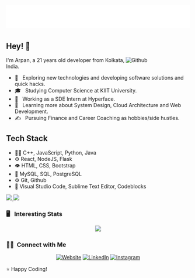 <h1 align="center">
  <img src="https://raw.githubusercontent.com/arpan0702/arpan0702/master/name.svg" alt="Arpan Dutta" />
</h1>

## Hey! 👋

<img width="35%" align="right" alt="Github" src="https://user-images.githubusercontent.com/48678280/88862734-4903af80-d201-11ea-968b-9c939d88a37c.gif" />

I'm Arpan, a 21 years old developer from Kolkata, India.

- 🤔 &nbsp; Exploring new technologies and developing software solutions and quick hacks.
- 🎓 &nbsp; Studying Computer Science at KIIT University.
- 💼 &nbsp; Working as a SDE Intern at Hyperface.
- 🌱 &nbsp; Learning more about System Design, Cloud Architecture and Web Development.
- ✍️ &nbsp; Pursuing Finance and Career Coaching as hobbies/side hustles.

## Tech Stack

- 👨‍💻 C++, JavaScript, Python, Java
- ⚙️ React, NodeJS, Flask
- 👁️ HTML, CSS, Bootstrap
- 💽 MySQL, SQL, PostgreSQL
- ⚙️ Git, Github
- 🔧 Visual Studio Code, Sublime Text Editor, Codeblocks
<!--

## Contact

- [arpan.dutta](https://arpan0702.github.io/arpan.github.io/)
- [@arpandutta07](https://www.linkedin.com/in/arpandutta07/) on LinkedIn
- [@arpan*07*](https://www.instagram.com/arpan_07_/) on Instagram
- [@arpan*07*](https://www.codechef.com/users/arpan_07_) on Codechef
- [@arpan_d](https://leetcode.com/arpan_d/) on Leetcode
-->
<!--
<h3> 🛠 &nbsp;Tech Stack</h3>


- 💻 &nbsp;
  ![Python](https://img.shields.io/badge/-Python-333333?style=flat&logo=python)
  ![Java](https://img.shields.io/badge/-Java-333333?style=flat&logo=Java&logoColor=007396)
  ![C++](https://img.shields.io/badge/-C++-333333?style=flat&logo=C%2B%2B&logoColor=00599C)
- 🌐 &nbsp;
  ![HTML5](https://img.shields.io/badge/-HTML5-333333?style=flat&logo=HTML5)
  ![CSS](https://img.shields.io/badge/-CSS-333333?style=flat&logo=CSS3&logoColor=1572B6)
  ![JavaScript](https://img.shields.io/badge/-JavaScript-333333?style=flat&logo=javascript)
  ![Bootstrap](https://img.shields.io/badge/-Bootstrap-333333?style=flat&logo=bootstrap&logoColor=563D7C)
  ![Node.js](https://img.shields.io/badge/-Node.js-333333?style=flat&logo=node.js)
  ![React](https://img.shields.io/badge/-React-333333?style=flat&logo=react)
- 🛢 &nbsp;
  ![MySQL](https://img.shields.io/badge/-MySQL-333333?style=flat&logo=mysql)
  ![PostgreSQL](https://img.shields.io/badge/-MongoDB-333333?style=flat&logo=mongodb)
- ⚙️ &nbsp;
  ![Git](https://img.shields.io/badge/-Git-333333?style=flat&logo=git)
  ![GitHub](https://img.shields.io/badge/-GitHub-333333?style=flat&logo=github)
- 🔧 &nbsp;
  ![Visual Studio Code](https://img.shields.io/badge/-Visual%20Studio%20Code-333333?style=flat&logo=visual-studio-code&logoColor=007ACC)
  ![Codeblocks](https://img.shields.io/badge/-Codeblocks-333333?style=flat&logo=rstudio)
  ![Sublime Text Editor](https://img.shields.io/badge/-Sublime%20Text%20Editor-333333?style=flat&logo=eclipse-ide&logoColor=2C2255)
- 🖥 &nbsp;
  ![Illustrator](https://img.shields.io/badge/-Illustrator-333333?style=flat&logo=adobe-illustrator)
  ![Photoshop](https://img.shields.io/badge/-Photoshop-333333?style=flat&logo=adobe-photoshop)
  ![InDesign](https://img.shields.io/badge/-InDesign-333333?style=flat&logo=adobe-indesign)

<br/>
-->
<a href="https://github.com/arpan0702">
  <img height="180em" src="https://github-readme-stats.vercel.app/api?username=arpan0702&theme=buefy&show_icons=true" />
  <img height="180em" src="https://github-readme-stats.vercel.app/api/top-langs/?username=arpan0702&theme=buefy&layout=compact" />
</a>

<br/>

<h3> 🖥 &nbsp; Interesting Stats</h3> 
<p align="center">
<img src="https://komarev.com/ghpvc/?username=arpan0702"/>
</p>

<h3> 🤝🏻 &nbsp;Connect with Me </h3>

<p align="center">
<a href="https://arpan0702.github.io/arpan.github.io/"><img alt="Website" src="https://img.shields.io/badge/Website-www.arpan0702.github.io/arpan.github.io-blue?style=flat-square&logo=google-chrome"></a>
<a href="https://www.linkedin.com/in/arpandutta07/"><img alt="LinkedIn" src="https://img.shields.io/badge/LinkedIn-Arpan%20Dutta-blue?style=flat-square&logo=linkedin"></a>
<a href="https://www.instagram.com/arpan_07_/"><img alt="Instagram" src="https://img.shields.io/badge/Instagram-arpan_07_-blue?style=flat-square&logo=instagram"></a>
<!--<a href="mailto:1805557@kiit.ac.in"><img alt="Email" src="https://img.shields.io/badge/Email-1805557@kiit.ac.in?style=flat-square&logo=gmail"></a>
-->
</p>

⭐️ Happy Coding!
